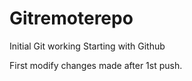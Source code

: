 # Gitremoterepo
Initial Git working
Starting with Github

First modify
changes made after 1st push.
